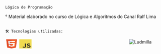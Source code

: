                                                                            Lógica de Programação


° Material elaborado no curso de Lógica e Algoritmos do Canal Ralf Lima

                                                                         🛠 Tecnologias utilizadas:

<img align="center" alt="Ludmilla-Html5" height="30" width="40" src="https://github.com/devicons/devicon/blob/master/icons/html5/html5-original.svg">
<img align="center" alt="Ludmilla-JS" height="30" width="40" src="https://github.com/devicons/devicon/blob/master/icons/javascript/javascript-original.svg">

<img align="right" alt="Ludmilla" height="100" width="110" src="https://user-images.githubusercontent.com/85947891/128520482-4d702948-9e93-47d1-b9ee-558eeabd748b.png">
</div>
 
